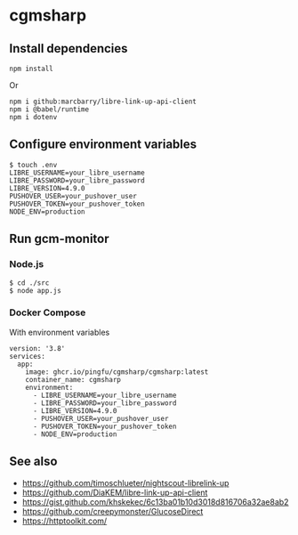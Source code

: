 # cgmsharp

## Install dependencies

```
npm install
```

Or

```
npm i github:marcbarry/libre-link-up-api-client
npm i @babel/runtime
npm i dotenv
```

## Configure environment variables

```
$ touch .env
LIBRE_USERNAME=your_libre_username
LIBRE_PASSWORD=your_libre_password
LIBRE_VERSION=4.9.0
PUSHOVER_USER=your_pushover_user
PUSHOVER_TOKEN=your_pushover_token
NODE_ENV=production
```

## Run gcm-monitor

### Node.js

```
$ cd ./src
$ node app.js
```

### Docker Compose

With environment variables

```
version: '3.8'
services:
  app:
    image: ghcr.io/pingfu/cgmsharp/cgmsharp:latest
    container_name: cgmsharp
    environment:
      - LIBRE_USERNAME=your_libre_username
      - LIBRE_PASSWORD=your_libre_password
      - LIBRE_VERSION=4.9.0
      - PUSHOVER_USER=your_pushover_user
      - PUSHOVER_TOKEN=your_pushover_token
      - NODE_ENV=production
```

## See also

- https://github.com/timoschlueter/nightscout-librelink-up
- https://github.com/DiaKEM/libre-link-up-api-client
- https://gist.github.com/khskekec/6c13ba01b10d3018d816706a32ae8ab2
- https://github.com/creepymonster/GlucoseDirect
- https://httptoolkit.com/